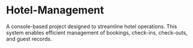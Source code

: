 # Hotel-Management
A console-based project designed to streamline hotel operations. This system enables efficient management of bookings, check-ins, check-outs, and guest records.
